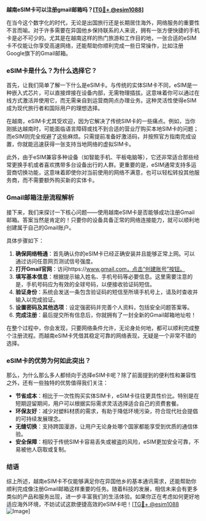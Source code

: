**越南eSIM卡可以注册gmail邮箱吗？[[TG💪+ @esim1088](https://t.me/s/esim1088)]**

在当今这个数字化的时代，无论是出国旅行还是长期居住海外，网络服务的重要性不言而喻。对于许多需要在异国他乡保持联系的人来说，拥有一张方便快捷的手机卡是必不可少的。尤其是在越南这样的热门旅游和工作目的地，一张合适的eSIM卡不仅能让你享受高速网络，还能帮助你顺利完成一些日常操作，比如注册Google旗下的Gmail邮箱。

### eSIM卡是什么？为什么选择它？

首先，让我们简单了解一下什么是eSIM卡。与传统的实体SIM卡不同，eSIM是一种嵌入式芯片，可以直接焊接在设备内部，无需物理插拔。这意味着你可以通过在线方式激活并使用它，而无需亲自到运营商网点办理业务。这种灵活性使得eSIM成为现代旅行者和国际用户的理想选择。

在越南，eSIM卡尤其受欢迎，因为它解决了传统SIM卡的一些痛点。例如，当你刚抵达越南时，可能面临语言障碍或找不到合适的营业厅购买本地SIM卡的问题；而eSIM则完全规避了这些麻烦。只需提前准备好激活码，并按照官方指南完成设置，你就能迅速获得一张支持当地网络的虚拟SIM卡。

此外，由于eSIM兼容多种设备（如智能手机、平板电脑等），它还非常适合那些经常更换手机或者喜欢携带多台设备出行的人群。更重要的是，eSIM通常支持多运营商切换功能，这意味着即使你对当前使用的网络不满意，也可以轻松转投其他服务商，而不需要额外购买新的实体卡。

### Gmail邮箱注册流程解析

接下来，我们来探讨一下核心问题——使用越南eSIM卡是否能够成功注册Gmail邮箱。答案当然是肯定的！只要你的设备具备正常的网络连接能力，就可以顺利地创建属于自己的Gmail账户。

具体步骤如下：
1. **确保网络畅通**：首先确认你的eSIM卡已经正确安装并且能够正常上网。可以通过访问任意网页测试信号强度。
2. **打开Gmail官网**：访问https://www.gmail.com，点击“创建账号”按钮。
3. **填写基本信息**：根据提示输入姓名、手机号码等必要信息。这里需要注意的是，手机号码应为有效的全球号码，以便接收验证码短信。
4. **验证身份**：系统会发送一条包含验证码的短信至所填手机号上，请及时查收并输入以完成验证。
5. **设置密码及其他选项**：设定强密码并完善个人资料，包括安全问题答案等。
6. **完成注册**：最后提交所有信息后，你就拥有了一封全新的Gmail邮箱地址啦！

在整个过程中，你会发现，只要网络条件允许，无论身处何地，都可以顺利完成整个注册流程。而越南eSIM卡凭借其稳定可靠的网络表现，无疑是一个非常不错的选择。

### eSIM卡的优势为何如此突出？

那么，为什么那么多人都倾向于选择eSIM卡呢？除了前面提到的便利性和兼容性之外，还有一些独特的优势值得我们关注：

- **节省成本**：相比于一次性购买实体SIM卡，eSIM卡往往更具性价比。特别是在短期逗留期间，用户可以根据实际需求灵活选择适合自己的资费套餐。
- **环保友好**：减少对塑料材质的需求，有助于降低环境污染，符合现代社会提倡的可持续发展理念。
- **无缝切换**：支持跨国漫游，让用户无论身处哪个国家都能享受到优质的通信体验。
- **安全保障**：相较于传统SIM卡容易丢失或被盗的风险，eSIM更加安全可靠，不易被他人窃取或复制。

### 结语

综上所述，越南eSIM卡不仅能够满足你在异国他乡的基本通讯需求，还能帮助你顺利完成像注册Gmail邮箱这样重要的任务。随着科技的发展，相信未来会有更多类似的产品和服务出现，进一步丰富我们的生活体验。如果你正在考虑如何更好地适应海外环境，不妨试试这款便捷高效的eSIM卡吧！[[TG💪+ @esim1088](https://t.me/s/esim1088) ![Image](https://i.postimg.cc/4NQfJmqS/Snipaste-2025-05-13-00-14-12.png)]